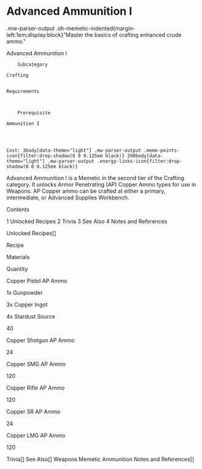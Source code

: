# Advanced Ammunition I

.mw-parser-output .oh-memetic-indented{margin-left:1em;display:block}"Master the basics of crafting enhanced crude ammo."

Advanced Ammunition I


	
		
		
	
	



	
		Subcategory
	
	Crafting


	Requirements


	
		Prerequisite
	
	Ammunition I



	
	Cost: 3body[data-theme="light"] .mw-parser-output .meme-points-icon{filter:drop-shadow(0 0 0.125em black)} 200body[data-theme="light"] .mw-parser-output .energy-links-icon{filter:drop-shadow(0 0 0.125em black)}





Advanced Ammunition I is a Memetic in the second tier of the Crafting category. It unlocks Armor Penetrating (AP) Copper Ammo types for use in Weapons. AP Copper ammo can be crafted at either a primary, intermediate, or Advanced Supplies Workbench.

Contents

1 Unlocked Recipes
2 Trivia
3 See Also
4 Notes and References



Unlocked Recipes[]


Recipe

Materials

Quantity


Copper Pistol AP Ammo

1x Gunpowder

3x Copper Ingot

4x Stardust Source

40


Copper Shotgun AP Ammo

24


Copper SMG AP Ammo

120


Copper Rifle AP Ammo

120


Copper SR AP Ammo

24


Copper LMG AP Ammo

120

Trivia[]
See Also[]
Weapons
Memetic
Ammunition
Notes and References[]
